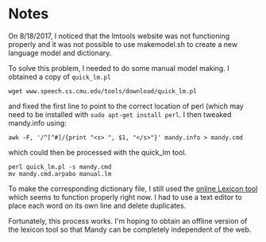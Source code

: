 # Notes

On 8/18/2017, I noticed that the lmtools website was not functioning properly and it was not possible to use makemodel.sh to create a new language model and dictionary.

To solve this problem, I needed to do some manual model making.  I obtained a copy of `quick_lm.pl`

    wget www.speech.cs.cmu.edu/tools/download/quick_lm.pl

and fixed the first line to point to the correct location of perl (which may need to be installed with `sudo apt-get install perl`.  I then tweaked mandy.info using:

    awk -F, '/^[^#]/{print "<s> ", $1, "</s>"}' mandy.info > mandy.cmd

which could then be processed with the quick_lm tool.

    perl quick_lm.pl -s mandy.cmd
    mv mandy.cmd.arpabo manual.lm

To make the corresponding dictionary file, I still used the [online Lexicon tool](www.speech.cs.cmu.edu/tools/lextool.html) which seems to function properly right now.  I had to use a text editor to place each word on its own line and delete duplicates.  

Fortunately, this process works.  I'm hoping to obtain an offline version of the lexicon tool so that Mandy can be completely independent of the web.


